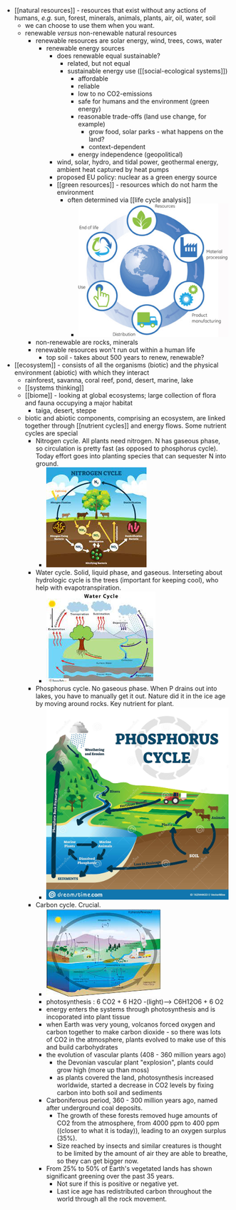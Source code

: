- [[natural resources]] - resources that exist without any actions of humans, _e.g._ sun, forest, minerals, animals, plants, air, oil, water, soil
	- we can choose to use them when you want.
	- renewable _versus_ non-renewable natural resources
		- renewable resources are solar energy, wind, trees, cows, water
			- renewable energy sources
				- does renewable equal sustainable?
					- related, but not equal
					- sustainable energy use ([[social-ecological systems]])
						- affordable
						- reliable
						- low to no CO2-emissions
						- safe for humans and the environment (green energy)
						- reasonable trade-offs (land use change, for example)
							- grow food, solar parks - what happens on the land?
							- context-dependent
						- energy independence (geopolitical)
				- wind, solar, hydro, and tidal power, geothermal energy, ambient heat captured by heat pumps
				- proposed EU policy: nuclear as a green energy source
				- [[green resources]] - resources which do not harm the environment
					- often determined via [[life cycle analysis]]
						- ![3-s2.0-B978012814719100032X-f32-07-9780128147191.jpg](../assets/3-s2.0-B978012814719100032X-f32-07-9780128147191_1639812346583_0.jpg)
		- non-renewable are rocks, minerals
		- renewable resources won't run out within a human life
			- top soil - takes about 500 years to renew, renewable?
- [[ecosystem]] - consists of all the organisms (biotic) and the physical environment (abiotic) with which they interact
	- rainforest, savanna, coral reef, pond, desert, marine, lake
	- [[systems thinking]]
	- [[biome]] - looking at global ecosystems; large collection of flora and fauna occupying a major habitat
		- taiga, desert, steppe
	- biotic and abiotic components, comprising an ecosystem, are linked together through [[nutrient cycles]] and energy flows. Some nutrient cycles are special
		- Nitrogen cycle. All plants need nitrogen. N has gaseous phase, so circulation is pretty fast (as opposed to phosphorus cycle). Today effort goes into planting species that can sequester N into ground.
			- ![image.png](../assets/image_1639813131147_0.png)
		- Water cycle. Solid, liquid phase, and gaseous. Interseting about hydrologic cycle is the trees (important for keeping cool), who help with evapotranspiration.
			- ![image.png](../assets/image_1639813231187_0.png)
		- Phosphorus cycle. No gaseous phase. When P drains out into lakes, you have to manually get it out. Nature did it in the ice age by moving around rocks. Key nutrient for plant.
			- ![phosphorus-cycle-vector-illustration-labeled-earth-chemical-element-scheme-educational-diagram-explained-substance-movement-162944433.jpg](../assets/phosphorus-cycle-vector-illustration-labeled-earth-chemical-element-scheme-educational-diagram-explained-substance-movement-162944433_1639813278501_0.jpg)
		- Carbon cycle. Crucial.
			- ![image.png](../assets/image_1639813329206_0.png)
			- photosynthesis : 6 CO2 + 6 H2O -(light)--> C6H12O6 + 6 O2
			- energy enters the systems through photosynthesis and is incoporated into plant tissue
			- when Earth was very young, volcanos forced oxygen and carbon together to make carbon dioxide - so there was lots of CO2 in the atmosphere, plants evolved to make use of this and build carbohydrates
			- the evolution of vascular plants (408 - 360 million years ago)
				- the Devonian vascular plant "explosion", plants could grow high (more up than moss)
				- as plants covered the land, photosynthesis increased worldwide, started a decrease in CO2 levels by fixing carbon into both soil and sediments
			- Carboniferous period, 360 - 300 million years ago, named after underground coal deposits.
				- The growth of these forests removed huge amounts of CO2 from the atmosphere, from 4000 ppm  to 400 ppm ((closer to what it is today)), leading to an oxygen surplus (35%).
				- Size reached by insects and similar creatures is thought to be limited by the amount of air they are able to breathe, so they can get bigger now.
			- From 25% to 50% of Earth's vegetated lands has shown significant greening over the past 35 years.
				- Not sure if this is positive or negative yet.
				- Last ice age has redistributed carbon throughout the world through all the rock movement.